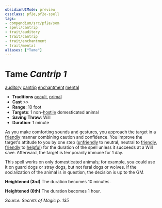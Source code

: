 ```yaml
---
obsidianUIMode: preview
cssclass: pf2e,pf2e-spell
tags:
- compendium/src/pf2e/som
- spell/cantrip
- trait/auditory
- trait/cantrip
- trait/enchantment
- trait/mental
aliases: ["Tame"]
---
```

# Tame *Cantrip 1*   
[auditory](auditory.md "Auditory Effect Trait")  [cantrip](cantrip.md "Cantrip Spell Trait")  [enchantment](enchantment.md "Enchantment School Trait")  [mental](mental.md "Mental Effect Trait")  

- **Traditions** [occult](occult.md "Occult Tradition Trait"), [primal](primal.md "Primal Tradition Trait")
- **Cast** [>>](chapter-9-playing-the-game.md#Actions "Two-Action") 
- **Range**: 10 foot
- **Targets**: 1 non-[hostile](conditions.md#Hostile) domesticated animal
- **Saving Throw**: Will
- **Duration**: 1 minute

As you make comforting sounds and gestures, you approach the target in a [friendly](conditions.md#Friendly) manner combining caution and confidence. You improve the target's attitude to you by one step ([unfriendly](conditions.md#Unfriendly) to neutral, neutral to [friendly](conditions.md#Friendly), [friendly](conditions.md#Friendly) to [helpful](conditions.md#Helpful)) for the duration of the spell unless it succeeds at a Will save. Afterward, the target is temporarily immune for 1 day.

This spell works on only domesticated animals; for example, you could use it on guard dogs or stray dogs, but not feral dogs or wolves. If the socialization of the animal is in question, the decision is up to the GM.

**Heightened (3rd)** The duration becomes 10 minutes.

**Heightened (6th)** The duration becomes 1 hour.

*Source: Secrets of Magic p. 135*